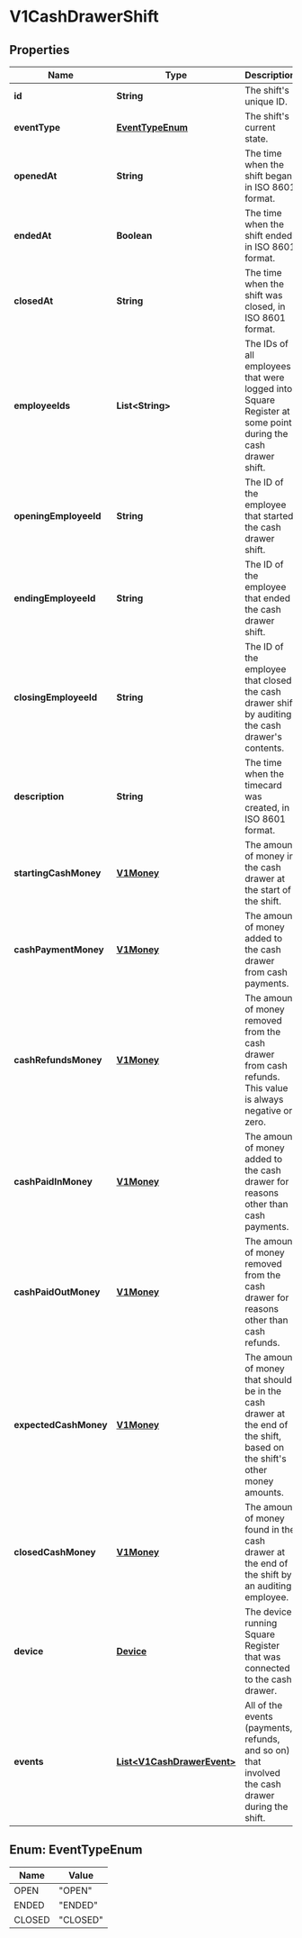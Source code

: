 
# V1CashDrawerShift

## Properties
Name | Type | Description | Notes
------------ | ------------- | ------------- | -------------
**id** | **String** | The shift&#39;s unique ID. |  [optional]
**eventType** | [**EventTypeEnum**](#EventTypeEnum) | The shift&#39;s current state. |  [optional]
**openedAt** | **String** | The time when the shift began, in ISO 8601 format. |  [optional]
**endedAt** | **Boolean** | The time when the shift ended, in ISO 8601 format. |  [optional]
**closedAt** | **String** | The time when the shift was closed, in ISO 8601 format. |  [optional]
**employeeIds** | **List&lt;String&gt;** | The IDs of all employees that were logged into Square Register at some point during the cash drawer shift. |  [optional]
**openingEmployeeId** | **String** | The ID of the employee that started the cash drawer shift. |  [optional]
**endingEmployeeId** | **String** | The ID of the employee that ended the cash drawer shift. |  [optional]
**closingEmployeeId** | **String** | The ID of the employee that closed the cash drawer shift by auditing the cash drawer&#39;s contents. |  [optional]
**description** | **String** | The time when the timecard was created, in ISO 8601 format. |  [optional]
**startingCashMoney** | [**V1Money**](V1Money.md) | The amount of money in the cash drawer at the start of the shift. |  [optional]
**cashPaymentMoney** | [**V1Money**](V1Money.md) | The amount of money added to the cash drawer from cash payments. |  [optional]
**cashRefundsMoney** | [**V1Money**](V1Money.md) | The amount of money removed from the cash drawer from cash refunds. This value is always negative or zero. |  [optional]
**cashPaidInMoney** | [**V1Money**](V1Money.md) | The amount of money added to the cash drawer for reasons other than cash payments. |  [optional]
**cashPaidOutMoney** | [**V1Money**](V1Money.md) | The amount of money removed from the cash drawer for reasons other than cash refunds. |  [optional]
**expectedCashMoney** | [**V1Money**](V1Money.md) | The amount of money that should be in the cash drawer at the end of the shift, based on the shift&#39;s other money amounts. |  [optional]
**closedCashMoney** | [**V1Money**](V1Money.md) | The amount of money found in the cash drawer at the end of the shift by an auditing employee. |  [optional]
**device** | [**Device**](Device.md) | The device running Square Register that was connected to the cash drawer. |  [optional]
**events** | [**List&lt;V1CashDrawerEvent&gt;**](V1CashDrawerEvent.md) | All of the events (payments, refunds, and so on) that involved the cash drawer during the shift. |  [optional]


<a name="EventTypeEnum"></a>
## Enum: EventTypeEnum
Name | Value
---- | -----
OPEN | &quot;OPEN&quot;
ENDED | &quot;ENDED&quot;
CLOSED | &quot;CLOSED&quot;



